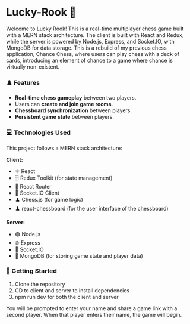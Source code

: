 # Lucky-Rook 🏰

Welcome to Lucky Rook! This is a real-time multiplayer chess game built with a MERN stack architecture. The client is built with React and Redux, while the server is powered by Node.js, Express, and Socket.IO, with MongoDB for data storage. This is a rebuild of my previous chess application, Chance Chess, where users can play chess with a deck of cards, introducing an element of chance to a game where chance is virtually non-existent.

### ♟️ Features

- **Real-time chess gameplay** between two players.
- Users can **create and join game rooms**.
- **Chessboard synchronization** between players.
- **Persistent game state** between players.

### 💻 Technologies Used

This project follows a MERN stack architecture:

**Client:**

- ⚛️ React
- 🗄️ Redux Toolkit (for state management)
- 🚦 React Router
- 🔌 Socket.IO Client
- ♟️ Chess.js (for game logic)
- ♟️ react-chessboard (for the user interface of the chessboard)

**Server:**

- 🟢 Node.js
- 🌐 Express
- 🔌 Socket.IO
- 📂 MongoDB (for storing game state and player data)

### 🚀 Getting Started

1. Clone the repository
2. CD to client and server to install dependencies
3. npm run dev for both the client and server

You will be prompted to enter your name and share a game link with a second player. When that player enters their name, the game will begin.
